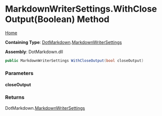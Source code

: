 <a name="_top"></a>

# MarkdownWriterSettings\.WithCloseOutput\(Boolean\) Method

[Home](../../../README.md#_top)

**Containing Type**: [DotMarkdown](../../README.md#_top)\.[MarkdownWriterSettings](../README.md#_top)

**Assembly**: DotMarkdown\.dll

```csharp
public MarkdownWriterSettings WithCloseOutput(bool closeOutput)
```

### Parameters

#### closeOutput

### Returns

DotMarkdown\.[MarkdownWriterSettings](../README.md#_top)

